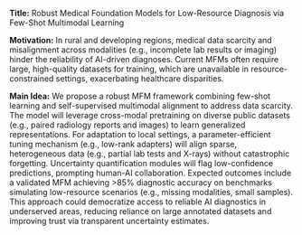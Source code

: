 **Title:** Robust Medical Foundation Models for Low-Resource Diagnosis via Few-Shot Multimodal Learning  

**Motivation:** In rural and developing regions, medical data scarcity and misalignment across modalities (e.g., incomplete lab results or imaging) hinder the reliability of AI-driven diagnoses. Current MFMs often require large, high-quality datasets for training, which are unavailable in resource-constrained settings, exacerbating healthcare disparities.  

**Main Idea:** We propose a robust MFM framework combining few-shot learning and self-supervised multimodal alignment to address data scarcity. The model will leverage cross-modal pretraining on diverse public datasets (e.g., paired radiology reports and images) to learn generalized representations. For adaptation to local settings, a parameter-efficient tuning mechanism (e.g., low-rank adapters) will align sparse, heterogeneous data (e.g., partial lab tests and X-rays) without catastrophic forgetting. Uncertainty quantification modules will flag low-confidence predictions, prompting human-AI collaboration. Expected outcomes include a validated MFM achieving >85% diagnostic accuracy on benchmarks simulating low-resource scenarios (e.g., missing modalities, small samples). This approach could democratize access to reliable AI diagnostics in underserved areas, reducing reliance on large annotated datasets and improving trust via transparent uncertainty estimates.